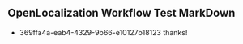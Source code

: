 ## OpenLocalization Workflow Test MarkDown
* 369ffa4a-eab4-4329-9b66-e10127b18123 thanks!

<!--HONumber=Jul16_HO2-->


